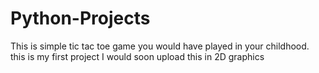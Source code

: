 # Python-Projects
 This is simple tic tac toe game you would have played in your childhood.
 this is my first project I would soon upload this in 2D graphics
 

